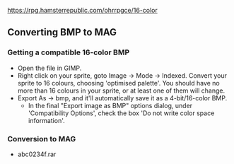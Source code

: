 https://rpg.hamsterrepublic.com/ohrrpgce/16-color

## Converting BMP to MAG

### Getting a compatible 16-color BMP
* Open the file in GIMP.
* Right click on your sprite, goto Image -> Mode -> Indexed. Convert your sprite to 16 colours, choosing 'optimised palette'. You should have no more than 16 colours in your sprite, or at least one of them will change.
* Export As -> bmp, and it'll automatically save it as a 4-bit/16-color BMP.
	* In the final "Export image as BMP" options dialog, under 'Compatibility Options', check the box 'Do not write color space information'.

### Conversion to MAG
* abc0234f.rar